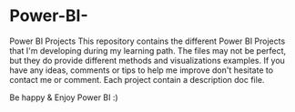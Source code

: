 # Power-BI-
Power BI Projects
This repository contains the different Power BI Projects that I'm developing during my learning path.
The files may not be perfect, but they do provide different methods and visualizations examples.
If you have any ideas, comments or tips to help me improve don't hesitate to contact me or comment.
Each project contain a description doc file.

Be happy & Enjoy Power BI :) 

